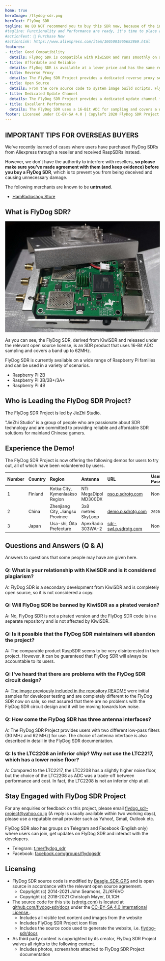 ```yaml
---
home: true
heroImage: /flydog-sdr.png
heroText: FlyDog SDR
tagline: We DO NOT recommend you to buy this SDR now, because of the increase in the price of materials, we have increased the price. BTW, the second generation will be available this year...
#tagline: Functionality and Performance are ready, it's time to place an order.
#actionText: 🛒 Purchase Now
#actionLink: https://www.aliexpress.com/item/1005001965682869.html
features:
- title: Good Compatibility
  details: FlyDog SDR is compatible with KiwiSDR and runs smoothly on a wide range of Raspberry Pi ARM based computer.
- title: Affordable and Reliable
  details: FlyDog SDR is available at a lower price and has the same reliability as KiwiSDR.
- title: Reverse Proxy
  details: The FlyDog SDR Project provides a dedicated reverse proxy server for external access to FlyDog SDR through the intranet and is configured with Content Delivery Network global acceleration.
- title: Open Source
  details: From the core source code to system image build scripts, FlyDog SDR is open source, leaving no malware and backdoors.
- title: Dedicated Update Channel
  details: The FlyDog SDR Project provides a dedicated update channel for FlyDog SDR, which is tested multiple times before release to ensure availability.
- title: Excellent Performance
  details: The FlyDog SDR uses a 16-Bit ADC for sampling and covers a wide bandwidth of up to 62 MHz, giving performance comparable to KiwiSDR.
footer: Licensed under CC-BY-SA 4.0 | Copyleft 2020 FlyDog SDR Project
---
```


## **IMPORTANT TIPS FOR OVERSEAS BUYERS**

We've recently learned of cases where users have purchased FlyDog SDRs from Aliexpress through a reseller and received RaspSDRs instead.

However, we don't have the authority to interfere with resellers, **so please make sure you've made agreement with them (and keep evidence) before you buy a FlyDog SDR**, which is to prevent you from being deceived and causing unnecessary damage.

The following merchants are known to be **untrusted**.

 - [HamRadioshop Store](https://www.aliexpress.com/store/4951008)

## What is FlyDog SDR?

![FlyDog SDR sample](/sample.jpg "FlyDog SDR sample")

As you can see, the FlyDog SDR, derived from KiwiSDR and released under the relevant open source license, is an SDR product that uses 16-Bit ADC sampling and covers a band up to 62MHz.

FlyDog SDR is currently available on a wide range of Raspberry Pi families and can be used in a variety of scenarios.

 - Raspberry Pi 2B
 - Raspberry Pi 3B/3B+/3A+
 - Raspberry Pi 4B

## Who is Leading the FlyDog SDR Project?

The FlyDog SDR Project is led by JieZhi Studio.

"JieZhi Studio" is a group of people who are passionate about SDR technology and are committed to providing reliable and affordable SDR solutions for mainland Chinese gamers.

## Experience the Demo!

The FlyDog SDR Project is now offering the following demos for users to try out, all of which have been volunteered by users.

| Number | Country | Region | Antenna | URL | User Password |
| :--- | :--- | :--- | :--- | :--- | :--- |
| 1 | Finland | Kotka City, Kymenlaakso Region | NTi MegaDipol MD300DX | [pso.p.sdrotg.com](http://pso.p.sdrotg.com/) | None |
| 2 | China | Zhenjiang City, Jiangsu Province | 3x8 metres SkyLoop | [demo.p.sdrotg.com](http://demo.p.sdrotg.com/) | `2020` |
| 3 | Japan | Usa-shi, Ōita Prefecture | ApexRadio 303WA-2 | [sdr-swl.p.sdrotg.com](http://sdr-swl.p.sdrotg.com/) | None |

## Questions and Answers (Q & A)

Answers to questions that some people may have are given here.

### Q: What is your relationship with KiwiSDR and is it considered plagiarism?

A: FlyDog SDR is a secondary development from KiwiSDR and is completely open source, so it is not considered a copy.

### Q: Will FlyDog SDR be banned by KiwiSDR as a pirated version?

A: No, FlyDog SDR is not a pirated version and the FlyDog SDR code is in a separate repository and is not affected by KiwiSDR.

### Q: Is it possible that the FlyDog SDR maintainers will abandon the project?

A: The comparable product RaspSDR seems to be very disinterested in their project. However, it can be guaranteed that FlyDog SDR will always be accountable to its users.

### Q: I've heard that there are problems with the FlyDog SDR circuit design?

A: [The image previously included in the repository README](https://i.loli.net/2020/08/28/8hHytJLSk5UlYRx.jpg) were initial samples for developer testing and are completely different to the FlyDog SDR now on sale, so rest assured that there are no problems with the FlyDog SDR circuit design and it will be moving towards low noise.

### Q: How come the FlyDog SDR has three antenna interfaces?

A: The FlyDog SDR Project provides users with two different low-pass filters (30 MHz and 62 MHz) for use. The choice of antenna interface is also described in detail in the FlyDog SDR documentation.

### Q: Is the LTC2208 an inferior chip? Why not use the LTC2217, which has a lower noise floor?

A: Compared to the LTC2217, the LTC2208 has a slightly higher noise floor, but the choice of the LTC2208 as ADC was a trade-off between performance and cost. In fact, the LTC2208 is not an inferior chip at all.

## Stay Engaged with FlyDog SDR Project

For any enquiries or feedback on this project, please email [flydog_sdr-project@yahoo.co.jp](mailto:flydog_sdr-project@yahoo.co.jp) (A reply is usually available within two working days), please use a reputable email provider such as Yahoo!, Gmail, Outlook etc.

FlyDog SDR also has groups on Telegram and Facebook (English only) where users can join, get updates on FlyDog SDR and interact with the developers.

 - Telegram: [t.me/flydog_sdr](https://t.me/flydog_sdr)
 - Facebook: [facebook.com/groups/flydogsdr](https://facebook.com/groups/flydogsdr)

## Licensing

 - FlyDog SDR source code is modified by [Beagle_SDR_GPS](https://github.com/jks-prv/Beagle_SDR_GPS) and is open source in accordance with the relevant open source agreement.
    * Copyright (c) 2014-2021 John Seamons, ZL/KF6VO
    * Copyright (c) 2018-2021 Christoph Mayer, DL1CH
 - The source code for this site ([sdrotg.com](https://sdrotg.com)) is located at [github.com/flydog-sdr/docs](https://github.com/flydog-sdr/docs) under the [CC-BY-SA 4.0 International License ](https://creativecommons.org/licenses/by/4.0/deed.en).
    * Includes all visible text content and images from the website
    * Includes FlyDog SDR Project icon files
    * Includes the source code used to generate the website, i.e. [flydog-sdr/docs](https://github.com/flydog-sdr/docs)
 - As third party content is copyrighted by its creator, FlyDog SDR Project waives all rights to the following content.
    * Includes photos, screenshots attached to FlyDog SDR Project documentation
